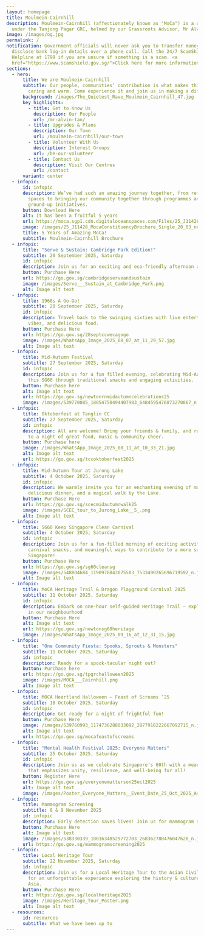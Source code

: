 ```yaml
---
layout: homepage
title: Moulmein-Cairnhill
description: Moulmein-Cairnhill (affectionately known as "MoCa") is a division
  under the Tanjong Pagar GRC, helmed by our Grassroots Advisor, Mr Alvin Tan.
image: /images/og.jpg
permalink: /
notification: Government officials will never ask you to transfer money or
  disclose bank log-in details over a phone call. Call the 24/7 ScamShield
  Helpline at 1799 if you are unsure if something is a scam. <a
  href="https://www.scamshield.gov.sg/">Click here for more information</a>
sections:
  - hero:
      title: We are Moulmein-Cairnhill
      subtitle: Our people, communities’ contribution is what makes this town special,
        caring and warm. Come experience it and join us in making a difference.
      background: /images/The_Quietest_Rave_Moulmein_Cairnhill_47.jpg
      key_highlights:
        - title: Get to Know Us
          description: Our People
          url: /mr-alvin-tan/
        - title: Upgrades & Plans
          description: Our Town
          url: /moulmein-cairnhill/our-town
        - title: Volunteer With Us
          description: Interest Groups
          url: /be-our-volunteer
        - title: Contact Us
          description: Visit Our Centres
          url: /contact
      variant: center
  - infopic:
      id: infopic
      description: We’ve had such an amazing journey together, from refreshing our
        spaces to bringing our community together through programmes and
        ground-up initiatives.
      button: Download Here
      alt: It has been a fruitful 5 years
      url: https://moca.sgp1.cdn.digitaloceanspaces.com/Files/25_J11426_MocaConstituencyBrochure_Single_20_03.pdf
      image: /images/25_J11426_MocaConstituencyBrochure_Single_20_03_new.jpg
      title: 5 Years of Amazing MoCa!
      subtitle: Moulmein-Cairnhill Brochure
  - infopic:
      title: "Serve & Sustain: Cambridge Park Edition!"
      subtitle: 20 September 2025, Saturday
      id: infopic
      description: Join us for an exciting and eco-friendly afternoon at Cambridge Park!
      button: Purchase Here
      url: https://go.gov.sg/cambridgeserveandsustain
      image: /images/Serve___Sustain_at_Cambridge_Park.png
      alt: Image alt text
  - infopic:
      title: 1960s A Go-Go!
      subtitle: 20 September 2025, Saturday
      id: infopic
      description: Travel back to the swinging sixties with live entertainment, retro
        vibes, and delicious food.
      button: Purchase Here
      url: https://go.gov.sg/20septccwecagogo
      image: /images/WhatsApp_Image_2025_08_07_at_11_29_57.jpg
      alt: Image alt text
  - infopic:
      title: Mid-Autumn Festival
      subtitle: 27 September 2025, Saturday
      id: infopic
      description: Join us for a fun filled evening, celebrating Mid-Autumn Festival
        this SG60 through traditional snacks and engaging activities.
      button: Purchase here
      alt: Image alt text
      url: https://go.gov.sg/newtonrnmidautumncelebrations25
      image: /images/539770085_18054750494407983_6484595476873270867_n.jpg
  - infopic:
      title: Oktoberfest at Tanglin CC
      subtitle: 27 September 2025, Saturday
      id: infopic
      description: All are welcome! Bring your friends & family, and raise your glass
        to a night of great food, music & community cheer.
      button: Purchase here
      image: /images/WhatsApp_Image_2025_08_11_at_10_33_21.jpg
      alt: Image alt text
      url: https://go.gov.sg/tccoktoberfest2025
  - infopic:
      title: Mid-Autumn Tour at Jurong Lake
      subtitle: 4 October 2025, Saturday
      id: infopic
      description: We warmly invite you for an enchanting evening of moon-gazing, a
        delicious dinner, and a magical walk by the Lake.
      button: Purchase Here
      url: https://go.gov.sg/scecmidautumnwalk25
      image: /images/SCEC_tour_to_Jurong_Lake__5_.png
      alt: Image alt text
  - infopic:
      title: SG60 Keep Singapore Clean Carnival
      subtitle: 4 October 2025, Saturday
      id: infopic
      description: Join us for a fun-filled morning of exciting activities, tasty
        carnival snacks, and meaningful ways to contribute to a more sustainable
        Singapore!
      button: Purchase Here
      url: https://go.gov.sg/sg60cleansg
      image: /images/548804684_1190978843075503_7533490265696719592_n.jpg
      alt: Image alt text
  - infopic:
      title: MoCA Heritage Trail & Dragon Playground Carnival 2025
      subtitle: 11 October 2025, Saturday
      id: infopic
      description: Embark on one-hour self-guided Heritage Trail — explore hidden gems
        in our neighbourhood
      button: Purchase Here
      alt: Image alt text
      url: https://go.gov.sg/newtonsg60heritage
      image: /images/WhatsApp_Image_2025_09_16_at_12_31_15.jpg
  - infopic:
      title: "One Community Fiesta: Spooks, Sprouts & Monsters"
      subtitle: 11 October 2025, Saturday
      id: infopic
      description: Ready for a spook-tacular night out?
      button: Purchase here
      url: https://go.gov.sg/tpgrchalloween2025
      image: /images/MOCA___Cairnhill.png
      alt: Image alt text
  - infopic:
      title: MOCA Heartland Halloween – Feast of Screams ‘25
      subtitle: 18 October 2025, Saturday
      id: infopic
      description: Get ready for a night of frightful fun!
      button: Purchase Here
      image: /images/539760993_1174736288033092_2877918222667092715_n.jpg
      alt: Image alt text
      url: https://go.gov.sg/mocafeastofscreams
  - infopic:
      title: "Mental Health Festival 2025: Everyone Matters"
      subtitle: 25 October 2025, Saturday
      id: infopic
      description: Join us as we celebrate Singapore’s 60th with a meaningful event
        that emphasizes unity, resilience, and well-being for all!
      button: Register Here
      url: https://go.gov.sg/everyonematterson25oct2025
      alt: Image alt text
      image: /images/Poster_Everyone_Matters__Event_Date_25_Oct_2025_A4_Portrait__1_.png
  - infopic:
      title: Mammogram Screening
      subtitle: 8 & 9 November 2025
      id: infopic
      description: Early detection saves lives! Join us for mammogram screening
      button: Purchase Here
      alt: Image alt text
      image: /images/538330339_18016348529772703_268362780476047628_n.jpg
      url: https://go.gov.sg/mammogramscreening2025
  - infopic:
      title: Local Heritage Tour
      subtitle: 22 November 2025, Saturday
      id: infopic
      description: Join us for a Local Heritage Tour to the Asian Civilisations Museum
        for an unforgettable experience exploring the history & cultures of
        Asia.
      button: Purchase Here
      url: https://go.gov.sg/localheritage2025
      image: /images/Heritage_Tour_Poster.png
      alt: Image alt text
  - resources:
      id: resources
      subtitle: What we have been up to
---
```

